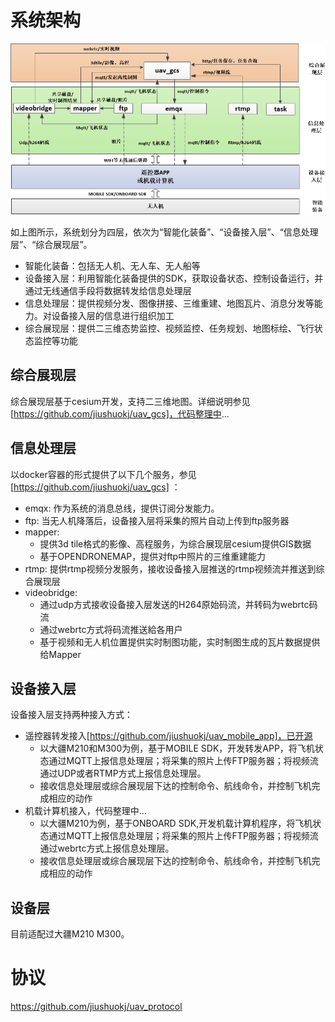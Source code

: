 
# 系统架构
![avatar](framework.png)

如上图所示，系统划分为四层，依次为“智能化装备”、“设备接入层”、“信息处理层”、“综合展现层”。
* 智能化装备：包括无人机、无人车、无人船等
* 设备接入层：利用智能化装备提供的SDK，获取设备状态、控制设备运行，并通过无线通信手段将数据转发给信息处理层
* 信息处理层：提供视频分发、图像拼接、三维重建、地图瓦片、消息分发等能力。对设备接入层的信息进行组织加工
* 综合展现层：提供二三维态势监控、视频监控、任务规划、地图标绘、飞行状态监控等功能

## 综合展现层
综合展现层基于cesium开发，支持二三维地图。详细说明参见[https://github.com/jiushuokj/uav_gcs]，代码整理中...

## 信息处理层
以docker容器的形式提供了以下几个服务，参见[https://github.com/jiushuokj/uav_gcs] ：
  *  emqx: 作为系统的消息总线，提供订阅分发能力。
  *  ftp: 当无人机降落后，设备接入层将采集的照片自动上传到ftp服务器
  *  mapper: 
      *  提供3d tile格式的影像、高程服务，为综合展现层cesium提供GIS数据
      *  基于OPENDRONEMAP，提供对ftp中照片的三维重建能力
  * rtmp: 提供rtmp视频分发服务，接收设备接入层推送的rtmp视频流并推送到综合展现层
  * videobridge: 
    * 通过udp方式接收设备接入层发送的H264原始码流，并转码为webrtc码流
    * 通过webrtc方式将码流推送給各用户
    * 基于视频和无人机位置提供实时制图功能，实时制图生成的瓦片数据提供给Mapper

## 设备接入层
设备接入层支持两种接入方式：
  * 遥控器转发接入[https://github.com/jiushuokj/uav_mobile_app]，已开源
    * 以大疆M210和M300为例，基于MOBILE SDK，开发转发APP，将飞机状态通过MQTT上报信息处理层；将采集的照片上传FTP服务器；将视频流通过UDP或者RTMP方式上报信息处理层。
    * 接收信息处理层或综合展现层下达的控制命令、航线命令，并控制飞机完成相应的动作
  * 机载计算机接入，代码整理中...
    * 以大疆M210为例，基于ONBOARD SDK,开发机载计算机程序，将飞机状态通过MQTT上报信息处理层；将采集的照片上传FTP服务器；将视频流通过webrtc方式上报信息处理层。
    * 接收信息处理层或综合展现层下达的控制命令、航线命令，并控制飞机完成相应的动作

## 设备层
目前适配过大疆M210 M300。
   
# 协议
https://github.com/jiushuokj/uav_protocol

